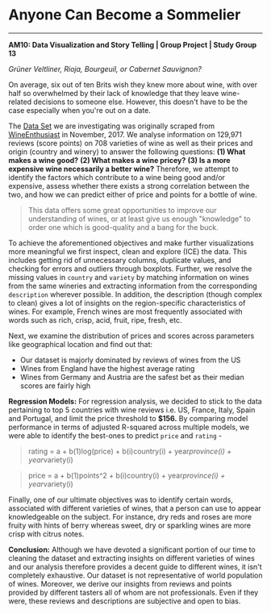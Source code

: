 # Anyone Can Become a Sommelier
***
**AM10: Data Visualization and Story Telling | Group Project | Study Group 13**

_Grüner Veltliner, Rioja, Bourgeuil, or Cabernet Sauvignon?_

On average, six out of ten Brits wish they knew more about wine, with over half so overwhelmed by their lack of knowledge that they leave wine-related decisions to someone else. However, this doesn't have to be the case especially when you're out on a date. 

The [Data Set](https://www.kaggle.com/zynicide/wine-reviews) we are investigating was originally scraped from [WineEnthusiast](https://www.winemag.com/?s=&drink_type=wine) in November, 2017. We analyse information on 129,971 reviews (score points) on 708 varieties of wine as well as their prices and origin (country and winery) to answer the following questions:
**(1) What makes a wine good?** 
**(2) What makes a wine pricey?**
**(3) Is a more expensive wine necessarily a better wine?** 
Therefore, we attempt to identify the factors which contribute to a wine being good and/or expensive, assess whether there exists a strong correlation between the two, and how we can predict either of price and points for a bottle of wine.

> This data offers some great opportunities to improve our understanding of wines, or at least give us enough "knowledge" to order one which is good-quality and a bang for the buck. 

To achieve the aforementioned objectives and make further visualizations more meaningful we first inspect, clean and explore (ICE) the data. This includes getting rid of unnecessary columns, duplicate values, and checking for errors and outliers through boxplots. Further, we resolve the missing values in `country` and `variety` by matching information on wines from the same wineries and extracting information from the corresponding `description` wherever possible. In addition, the description (though complex to clean) gives a lot of insights on the region-specific characteristics of wines. For example, French wines are most frequently associated with words such as rich, crisp, acid, fruit, ripe, fresh, etc.

Next, we examine the distribution of prices and scores across parameters like geographical location and find out that:
- Our dataset is majorly dominated by reviews of wines from the US
- Wines from England have the highest average rating
- Wines from Germany and Austria are the safest bet as their median scores are fairly high

**Regression Models:**
For regression analysis, we decided to stick to the data pertaining to top 5 countries with wine reviews i.e. US, France, Italy, Spain and Portugal, and limit the price threshold to **$156.** By comparing model performance in terms of adjusted R-squared across multiple models, we were able to identify the best-ones to predict `price` and `rating` -

> rating = a + b(1)log(price) + b(i)country(i) + year*province(i) + year*variety(i)

> price = a + b(1)points^2 + b(i)country(i) + year*province(i) + year*variety(i)

Finally, one of our ultimate objectives was to identify certain words, associated with different varieties of wines, that a person can use to appear knowledgeable on the subject. For instance, dry reds and roses are more fruity with hints of berry whereas sweet, dry or sparkling wines are more crisp with citrus notes. 

**Conclusion:**
Although we have devoted a significant portion of our time to cleaning the dataset and extracting insights on different varieties of wines and our analysis therefore provides a decent guide to different wines, it isn't completely exhaustive. Our dataset is not representative of world population of wines. Moreover, we derive our insights from reviews and points provided by different tasters all of whom are not professionals. Even if they were, these reviews and descriptions are subjective and open to bias.  
